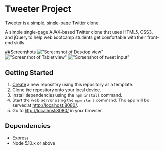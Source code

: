 # Tweeter Project

Tweeter is a simple, single-page Twitter clone.

A simple single-page AJAX-based Twitter clone that uses HTML5, CSS3, and jQuery to help web bootcamp students get comfortable with their front-end skills.

##Screenshots
!["Screenshot of Desktop view"]()
!["Screenshot of Tablet view"]()
!["Screenshot of tweet input"]()


## Getting Started

1. [Create](https://docs.github.com/en/repositories/creating-and-managing-repositories/creating-a-repository-from-a-template) a new repository using this repository as a template.
2. Clone the repository onto your local device.
3. Install dependencies using the `npm install` command.
3. Start the web server using the `npm start` command. The app will be served at <http://localhost:8080/>.
4. Go to <http://localhost:8080/> in your browser.

## Dependencies

- Express
- Node 5.10.x or above

